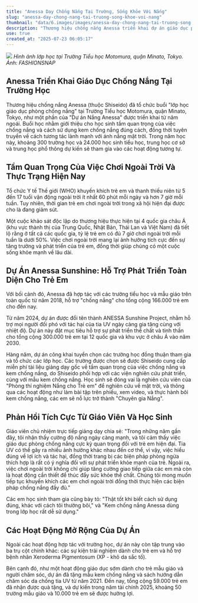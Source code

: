 ```yaml
---
title: "Anessa Dạy Chống Nắng Tại Trường, Sống Khỏe Với Nắng"
slug: "anessa-day-chong-nang-tai-truong-song-khoe-voi-nang"
thumbnail: "data/6.images/images/anessa-day-chong-nang-tai-truong-song-khoe-voi-nang.webp"
description: "Thương hiệu chống nắng Anessa triển khai dự án giáo dục phòng chống nắng tại các trường học, khuyến khích trẻ em tương tác lành mạnh với ánh nắng mặt trời và bảo vệ sức khỏe."
use: true
created_at: "2025-07-23 06:05:17"
---
```


![](/images/20250722-00447773-fashions-000-1-view.webp)
*Hình ảnh lớp học tại Trường Tiểu học Motomura, quận Minato, Tokyo. Ảnh: FASHIONSNAP*

## Anessa Triển Khai Giáo Dục Chống Nắng Tại Trường Học

Thương hiệu chống nắng Anessa (thuộc Shiseido) đã tổ chức buổi "lớp học giáo dục phòng chống nắng" tại Trường Tiểu học Motomura, quận Minato, Tokyo, như một phần của "Dự án Nắng Anessa" được triển khai từ năm ngoái. Buổi học nhằm giới thiệu cho học sinh tầm quan trọng của việc chống nắng và cách sử dụng kem chống nắng đúng cách, đồng thời tuyên truyền về cách tương tác lành mạnh với ánh nắng mặt trời. Trong năm học này, khoảng 300 trường học và 24.000 học sinh tiểu học, trung học cơ sở và trung học phổ thông dự kiến sẽ tham gia vào các hoạt động tương tự.

## Tầm Quan Trọng Của Việc Chơi Ngoài Trời Và Thực Trạng Hiện Nay

Tổ chức Y tế Thế giới (WHO) khuyến khích trẻ em và thanh thiếu niên từ 5 đến 17 tuổi vận động ngoài trời ít nhất 60 phút mỗi ngày và hơn 7 giờ mỗi tuần. Tuy nhiên, thời gian trẻ em chơi ngoài trời trong xã hội hiện đại được cho là đang giảm sút.

Một cuộc khảo sát độc lập do thương hiệu thực hiện tại 4 quốc gia châu Á (khu vực thành thị của Trung Quốc, Nhật Bản, Thái Lan và Việt Nam) đã tiết lộ rằng ở tất cả các quốc gia, tỷ lệ trẻ em có đủ 7 giờ chơi ngoài trời mỗi tuần là dưới 50%. Việc chơi ngoài trời mang lại ảnh hưởng tích cực đến sự tăng trưởng và phát triển của trẻ em, đồng thời giúp chúng có một cuộc sống khỏe mạnh về lâu dài.

## Dự Án Anessa Sunshine: Hỗ Trợ Phát Triển Toàn Diện Cho Trẻ Em

Với bối cảnh đó, Anessa đã hợp tác với các trường tiểu học và mẫu giáo trên toàn quốc từ năm 2018, hỗ trợ "chống nắng" cho tổng cộng 166.000 trẻ em cho đến nay.

Từ năm 2024, dự án được đổi tên thành ANESSA Sunshine Project, nhằm hỗ trợ mọi người đối phó với tác hại của tia UV ngày càng gia tăng cùng với nhiệt độ. Dự án này đặt mục tiêu hỗ trợ sự phát triển thể chất và tinh thần cho tổng cộng 300.000 trẻ em tại 12 quốc gia và khu vực ở châu Á vào năm 2030.

Hàng năm, dự án công khai tuyển chọn các trường học đồng thuận tham gia và tổ chức các lớp học. Các trường được chọn sẽ được Shiseido cung cấp miễn phí tài liệu giảng dạy gốc về tầm quan trọng của việc chống nắng và kem chống nắng, do Shiseido phối hợp với các viện nghiên cứu phát triển, cùng với mẫu kem chống nắng. Học sinh sẽ đóng vai là nghiên cứu viên của "Phòng thí nghiệm Nắng cho Trẻ em" để nghiên cứu về mặt trời, và thông qua các hoạt động như làm bài tập trên phiếu, xem video, và thực hành bôi kem chống nắng, các em sẽ nỗ lực trở thành "Chuyên gia Nắng".

## Phản Hồi Tích Cực Từ Giáo Viên Và Học Sinh

Giáo viên chủ nhiệm trực tiếp giảng dạy chia sẻ: "Trong những năm gần đây, tôi nhận thấy cường độ nắng ngày càng mạnh, và tôi cảm thấy việc giáo dục phòng chống nắng cực kỳ quan trọng đối với trẻ em hiện đại. Tia UV có thể gây ra nhiều ảnh hưởng khác nhau đến cơ thể, vì vậy, việc hiểu đúng về lợi ích và tác hại, đồng thời trang bị các biện pháp phòng ngừa thích hợp là rất có ý nghĩa đối với sự phát triển khỏe mạnh của trẻ. Ngoài ra, việc chơi ngoài trời không chỉ giúp tăng cường giao tiếp giữa các em mà còn là hoạt động cần thiết để thúc đẩy sức khỏe thể chất. Chúng tôi mong muốn tiếp tục khuyến khích các em chơi ngoài trời đồng thời thực hiện các biện pháp chống nắng đầy đủ."

Các em học sinh tham gia cũng bày tỏ: "Thật tốt khi biết cách sử dụng đúng, khác với cách tôi thường bôi," và "Kem chống nắng Anessa dùng trong lớp học rất dễ sử dụng."

## Các Hoạt Động Mở Rộng Của Dự Án

Ngoài các hoạt động hợp tác với trường học, dự án này còn tập trung vào ba trụ cột chính khác: các sự kiện trải nghiệm dành cho trẻ em và hỗ trợ bệnh nhân Xeroderma Pigmentosum (XP - khô da sắc tố).

Bên cạnh đó, như một hoạt động giáo dục sớm dành cho trẻ mẫu giáo và người chăm sóc, dự án đã tặng mẫu kem chống nắng và sách hướng dẫn chăm sóc da chống tia UV từ năm 2021. Đến nay, tổng cộng 59.000 trẻ em đã nhận được quà tặng, và dự kiến trong năm tài chính 2025, khoảng 50 trường mẫu giáo và 10.000 trẻ em sẽ được hưởng lợi.